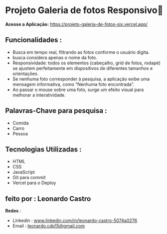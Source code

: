 # Projeto Galeria de fotos Responsivo📸
__Acesse a Aplicação:__ https://projeto-galeria-de-fotos-six.vercel.app/

## Funcionalidades :
- Busca em tempo real, filtrando as fotos conforme o usuário digita.
- busca considera apenas o nome da foto.
- Responsividade: todos os elementos (cabeçalho, grid de fotos, rodapé) se ajustem perfeitamente em dispositivos de diferentes tamanhos e orientações.
- Se nenhuma foto corresponder à pesquisa, a aplicação exibe uma mensagem informativa, como “Nenhuma foto encontrada”.
- Ao passar o mouse sobre uma foto, surge um efeito visual para melhorar a interatividade.

## Palavras-Chave para pesquisa :
- Comida
- Carro
- Pessoa

## Tecnologias Utilizadas :
- HTML
- CSS
- JavaScript
- Git para commit
- Vercel para o Deploy

## feito por : Leonardo Castro
__Redes__ : 
- Linkedin : www.linkedin.com/in/leonardo-castro-5074a0276
- Email : leonardo.cdp15@gmail.com
